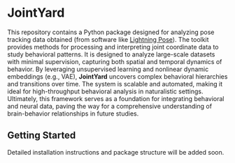 # JointYard
This repository contains a Python package designed for analyzing pose tracking data obtained (from software like [Lightning Pose](https://github.com/danbider/lightning-pose)).
The toolkit provides methods for processing and interpreting joint coordinate data to study behavioral patterns.
It is designed to analyze large-scale datasets with minimal supervision, capturing both spatial and temporal dynamics of behavior. 
By leveraging unsupervised learning and nonlinear dynamic embeddings (e.g., VAE), **JointYard** uncovers complex behavioral hierarchies and transitions over time. The system is scalable and automated, making it ideal for high-throughput behavioral analysis in naturalistic settings. Ultimately, this framework serves as a foundation for integrating behavioral and neural data, paving the way for a comprehensive understanding of brain-behavior relationships in future studies.

## Getting Started
Detailed installation instructions and package structure will be added soon.

